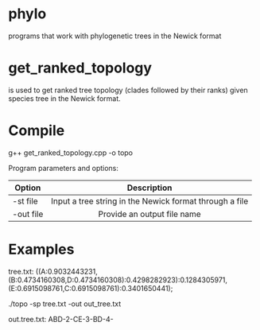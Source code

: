 # phylo
programs that work with phylogenetic trees in the Newick format

# get_ranked_topology
is used to get ranked tree topology (clades followed by their ranks) given species tree in the Newick format.

# Compile
g++ get_ranked_topology.cpp -o topo 

Program parameters and options:

| Option        | Description                                             | 
| ------------- |:-------------------------------------------------------:| 
| -st file      | Input a tree string in the Newick format through a file | 
| -out file     | Provide an output file name                             |   


# Examples
tree.txt: ((A:0.9032443231,(B:0.4734160308,D:0.4734160308):0.4298282923):0.1284305971,(E:0.6915098761,C:0.6915098761):0.3401650441);

./topo -sp tree.txt -out out_tree.txt

out.tree.txt: ABD-2-CE-3-BD-4-


